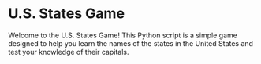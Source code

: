 # U.S. States Game
Welcome to the U.S. States Game! 
This Python script is a simple game designed to help you learn the names of the 
states in the United States and test your knowledge of their capitals.